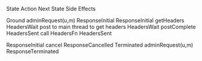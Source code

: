 State				Action		  		Next State				Side Effects

Ground				adminRequest(u,m)	ResponseInitial
ResponseInitial		getHeaders			HeadersWait				post to main thread to get headers
HeadersWait			postComplete		HeadersSent				call HeadersFn
HeadersSent						


ResponseInitial		cancel				ResponseCancelled
Terminated			adminRequest(u,m)	ResponseTerminated
